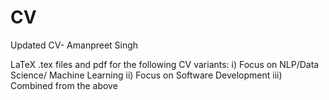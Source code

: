 # CV
Updated CV- Amanpreet Singh

LaTeX .tex files and pdf for the following CV variants:
i) Focus on NLP/Data Science/ Machine Learning
ii) Focus on Software Development
iii) Combined from the above

